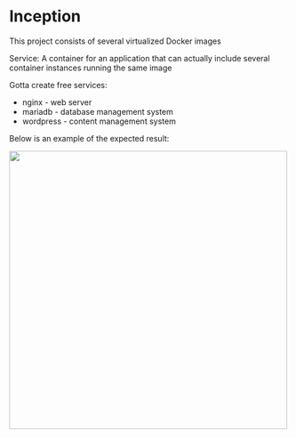 # Inception
This project consists of several virtualized Docker images

Service: A container for an application that can actually include several container instances running the same image

Gotta create free services:
  - nginx - web server
  - mariadb - database management system
  - wordpress - content management system
  

Below is an example of the expected result:<br>

<img src="https://user-images.githubusercontent.com/83188617/154948111-0615a5d3-e90c-4dad-ab75-12c0642994f6.png" width="500">

